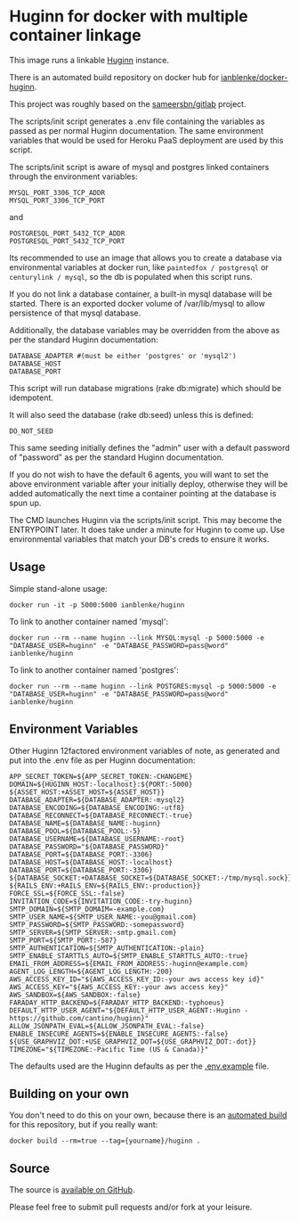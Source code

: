 Huginn for docker with multiple container linkage
=================================================

This image runs a linkable [Huginn](https://github.com/cantino/huginn) instance.

There is an automated build repository on docker hub for [ianblenke/docker-huginn](https://registry.hub.docker.com/builds/github/ianblenke/docker-huginn/).

This project was roughly based on the [sameersbn/gitlab](https://registry.hub.docker.com/u/sameersbn/gitlab/) project.

The scripts/init script generates a .env file containing the variables as passed as per normal Huginn documentation.
The same environment variables that would be used for Heroku PaaS deployment are used by this script.

The scripts/init script is aware of mysql and postgres linked containers through the environment variables:

    MYSQL_PORT_3306_TCP_ADDR
    MYSQL_PORT_3306_TCP_PORT

and

    POSTGRESQL_PORT_5432_TCP_ADDR
    POSTGRESQL_PORT_5432_TCP_PORT

Its recommended to use an image that allows you to create a database via environmental variables at docker run, like `paintedfox / postgresql` or `centurylink / mysql`, so the db is populated when this script runs.

If you do not link a database container, a built-in mysql database will be started.
There is an exported docker volume of /var/lib/mysql to allow persistence of that mysql database.

Additionally, the database variables may be overridden from the above as per the standard Huginn documentation:

    DATABASE_ADAPTER #(must be either 'postgres' or 'mysql2')
    DATABASE_HOST
    DATABASE_PORT

This script will run database migrations (rake db:migrate) which should be idempotent.

It will also seed the database (rake db:seed) unless this is defined:

    DO_NOT_SEED

This same seeding initially defines the "admin" user with a default password of "password" as per the standard Huginn documentation.

If you do not wish to have the default 6 agents, you will want to set the above environment variable after your initially deploy, otherwise they will be added automatically the next time a container pointing at the database is spun up.

The CMD launches Huginn via the scripts/init script. This may become the ENTRYPOINT later.  It does take under a minute for Huginn to come up.  Use environmental variables that match your DB's creds to ensure it works.

## Usage

Simple stand-alone usage:

    docker run -it -p 5000:5000 ianblenke/huginn

To link to another container named 'mysql':

    docker run --rm --name huginn --link MYSQL:mysql -p 5000:5000 -e "DATABASE_USER=huginn" -e "DATABASE_PASSWORD=pass@word" ianblenke/huginn

To link to another container named 'postgres':

    docker run --rm --name huginn --link POSTGRES:mysql -p 5000:5000 -e "DATABASE_USER=huginn" -e "DATABASE_PASSWORD=pass@word" ianblenke/huginn

## Environment Variables

Other Huginn 12factored environment variables of note, as generated and put into the .env file as per Huginn documentation:

    APP_SECRET_TOKEN=${APP_SECRET_TOKEN:-CHANGEME}
    DOMAIN=${HUGINN_HOST:-localhost}:${PORT:-5000}
    ${ASSET_HOST:+ASSET_HOST=${ASSET_HOST}}
    DATABASE_ADAPTER=${DATABASE_ADAPTER:-mysql2}
    DATABASE_ENCODING=${DATABASE_ENCODING:-utf8}
    DATABASE_RECONNECT=${DATABASE_RECONNECT:-true}
    DATABASE_NAME=${DATABASE_NAME:-huginn}
    DATABASE_POOL=${DATABASE_POOL:-5}
    DATABASE_USERNAME=${DATABASE_USERNAME:-root}
    DATABASE_PASSWORD="${DATABASE_PASSWORD}"
    DATABASE_PORT=${DATABASE_PORT:-3306}
    DATABASE_HOST=${DATABASE_HOST:-localhost}
    DATABASE_PORT=${DATABASE_PORT:-3306}
    ${DATABASE_SOCKET:+DATABASE_SOCKET=${DATABASE_SOCKET:-/tmp/mysql.sock}}
    ${RAILS_ENV:+RAILS_ENV=${RAILS_ENV:-production}}
    FORCE_SSL=${FORCE_SSL:-false}
    INVITATION_CODE=${INVITATION_CODE:-try-huginn}
    SMTP_DOMAIN=${SMTP_DOMAIM=-example.com}
    SMTP_USER_NAME=${SMTP_USER_NAME:-you@gmail.com}
    SMTP_PASSWORD=${SMTP_PASSWORD:-somepassword}
    SMTP_SERVER=${SMTP_SERVER:-smtp.gmail.com}
    SMTP_PORT=${SMTP_PORT:-587}
    SMTP_AUTHENTICATION=${SMTP_AUTHENTICATION:-plain}
    SMTP_ENABLE_STARTTLS_AUTO=${SMTP_ENABLE_STARTTLS_AUTO:-true}
    EMAIL_FROM_ADDRESS=${EMAIL_FROM_ADDRESS:-huginn@example.com}
    AGENT_LOG_LENGTH=${AGENT_LOG_LENGTH:-200}
    AWS_ACCESS_KEY_ID="${AWS_ACCESS_KEY_ID:-your aws access key id}"
    AWS_ACCESS_KEY="${AWS_ACCESS_KEY:-your aws access key}"
    AWS_SANDBOX=${AWS_SANDBOX:-false}
    FARADAY_HTTP_BACKEND=${FARADAY_HTTP_BACKEND:-typhoeus}
    DEFAULT_HTTP_USER_AGENT="${DEFAULT_HTTP_USER_AGENT:-Huginn - https://github.com/cantino/huginn}"
    ALLOW_JSONPATH_EVAL=${ALLOW_JSONPATH_EVAL:-false}
    ENABLE_INSECURE_AGENTS=${ENABLE_INSECURE_AGENTS:-false}
    ${USE_GRAPHVIZ_DOT:+USE_GRAPHVIZ_DOT=${USE_GRAPHVIZ_DOT:-dot}}
    TIMEZONE="${TIMEZONE:-Pacific Time (US & Canada)}"

The defaults used are the Huginn defaults as per the [.env.example](https://github.com/cantino/huginn/blob/master/.env.example) file.

## Building on your own

You don't need to do this on your own, because there is an [automated build](https://registry.hub.docker.com/u/ianblenke/huginn/) for this repository, but if you really want:

    docker build --rm=true --tag={yourname}/huginn .

## Source

The source is [available on GitHub](https://github.com/ianblenke/docker-huginn/).

Please feel free to submit pull requests and/or fork at your leisure.


